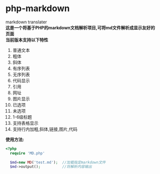 # php-markdown
markdown translater  
**这是一个将基于PHP的markdown文档解析项目,可将md文件解析成显示友好的页面**  
**当前版本支持以下特性**  
1. 普通文本
2. 粗体
3. 斜体
4. 有序列表
5. 无序列表
6. 代码显示
7. 引用
8. 网址
9. 图片显示
10. 已选项
11. 未选项
12. 1-6级标题
13. 支持表格显示
14. 支持行内加粗,斜体,链接,图片,代码

**使用方法:**
```php
<?php
  require 'MD.php'
  
  $md=new MD('test.md');  //加载指定markdown文件
  $md->output();          //将解析内容输出
```
